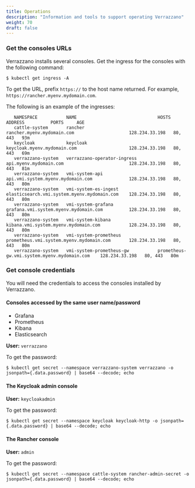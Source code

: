 ```yaml
---
title: Operations
description: "Information and tools to support operating Verrazzano"
weight: 70
draft: false
---
```

### Get the consoles URLs
Verrazzano installs several consoles. Get the ingress for the consoles with the following command:

`$ kubectl get ingress -A`

To get the URL, prefix `https://` to the host name returned.
For example, `https://rancher.myenv.mydomain.com`.

The following is an example of the ingresses:
```
   NAMESPACE           NAME                               HOSTS                                          ADDRESS          PORTS     AGE
   cattle-system       rancher                            rancher.myenv.mydomain.com                     128.234.33.198   80, 443   93m
   keycloak            keycloak                           keycloak.myenv.mydomain.com                    128.234.33.198   80, 443   69m
   verrazzano-system   verrazzano-operator-ingress        api.myenv.mydomain.com                         128.234.33.198   80, 443   81m
   verrazzano-system   vmi-system-api                     api.vmi.system.myenv.mydomain.com              128.234.33.198   80, 443   80m
   verrazzano-system   vmi-system-es-ingest               elasticsearch.vmi.system.myenv.mydomain.com    128.234.33.198   80, 443   80m
   verrazzano-system   vmi-system-grafana                 grafana.vmi.system.myenv.mydomain.com          128.234.33.198   80, 443   80m
   verrazzano-system   vmi-system-kibana                  kibana.vmi.system.myenv.mydomain.com           128.234.33.198   80, 443   80m
   verrazzano-system   vmi-system-prometheus              prometheus.vmi.system.myenv.mydomain.com       128.234.33.198   80, 443   80m
   verrazzano-system   vmi-system-prometheus-gw           prometheus-gw.vmi.system.myenv.mydomain.com    128.234.33.198   80, 443   80m
```

### Get console credentials


You will need the credentials to access the consoles installed by Verrazzano.

#### Consoles accessed by the same user name/password
- Grafana
- Prometheus
- Kibana
- Elasticsearch

**User:**  `verrazzano`

To get the password:

`$ kubectl get secret --namespace verrazzano-system verrazzano -o jsonpath={.data.password} | base64 --decode; echo`


#### The Keycloak admin console

**User:** `keycloakadmin`

To get the password:  

`$ kubectl get secret --namespace keycloak keycloak-http -o jsonpath={.data.password} | base64 --decode; echo`


#### The Rancher console

**User:** `admin`

To get the password:  

`$ kubectl get secret --namespace cattle-system rancher-admin-secret -o jsonpath={.data.password} | base64 --decode; echo`
